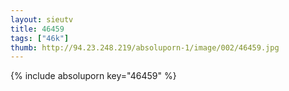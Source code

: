 ```yaml
--- 
layout: sieutv
title: 46459
tags: ["46k"]
thumb: http://94.23.248.219/absoluporn-1/image/002/46459.jpg
---
```

{% include absoluporn key="46459" %} 
